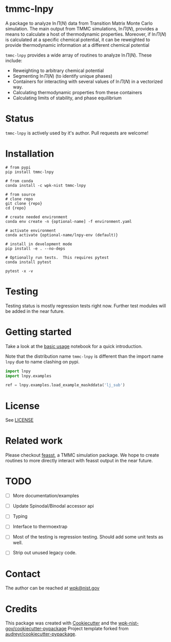 # tmmc-lnpy

A package to analyze $\ln \Pi(N)$ data from Transition Matrix Monte Carlo
simulation.  The main output from TMMC simulations, $\ln \Pi(N)$, provides a means to calculate a host of thermodynamic
properties.  Moreover, if $\ln \Pi(N)$ is calculated at a specific chemical potential, it can be reweighted to provide
thermodynamic information at a different chemical potential

``tmmc-lnpy`` provides a wide array of routines to analyze $\ln \Pi(N)$.  These include:

* Reweighting to arbitrary chemical potential
* Segmenting $\ln \Pi(N)$ (to identify unique phases)
* Containers for interacting with several values of $\ln \Pi(N)$ in a vectorized way.
* Calculating thermodynamic properties from these containers
* Calculating limits of stability, and phase equilibrium

# Status

``tmmc-lnpy`` is actively used by it's author.  Pull requests are welcome!

# Installation

``` console
# from pypi
pip install tmmc-lnpy

# from conda
conda install -c wpk-nist tmmc-lnpy

# from source
# clone repo
git clone {repo}
cd {repo}

# create needed environment
conda env create -n {optional-name] -f environment.yaml

# activate environment
conda activate {optional-name/lnpy-env (default)}

# install in development mode
pip install -e . --no-deps

# Optionally run tests.  This requires pytest
conda install pytest

pytest -x -v
```

# Testing

Testing status is mostly regression tests right now.  Further test modules will be added in the near future.


# Getting started

Take a look at the [basic usage](docs/src/notebooks/Basic_usage.ipynb)
notebook for a quick introduction.


Note that the distribution name ``tmmc-lnpy`` is different than the import name ``lnpy`` due to name clashing on pypi.

``` python
import lnpy
import lnpy.examples

ref = lnpy.examples.load_example_maskddata('lj_sub')
```

# License

See [LICENSE](LICENSE)


# Related work

Please checkout [feasst](https://github.com/usnistgov/feasst), a TMMC simulation package.  We hope to create routines to more
directly interact with feasst output in the near future.

# TODO

- [ ] More documentation/examples
- [ ] Update Spinodal/Binodal accessor api
- [ ] Typing
- [ ] Interface to thermoextrap
- [ ] Most of the testing is regression testing. Should add some unit tests as well.
- [ ] Strip out unused legacy code.


# Contact

The author can be reached at wpk@nist.gov


# Credits

This package was created with
[Cookiecutter](https://github.com/audreyr/cookiecutter) and the
[wpk-nist-gov/cookiecutter-pypackage](https://github.com/wpk-nist-gov/cookiecutter-pypackage)
Project template forked from
[audreyr/cookiecutter-pypackage](https://github.com/audreyr/cookiecutter-pypackage).
